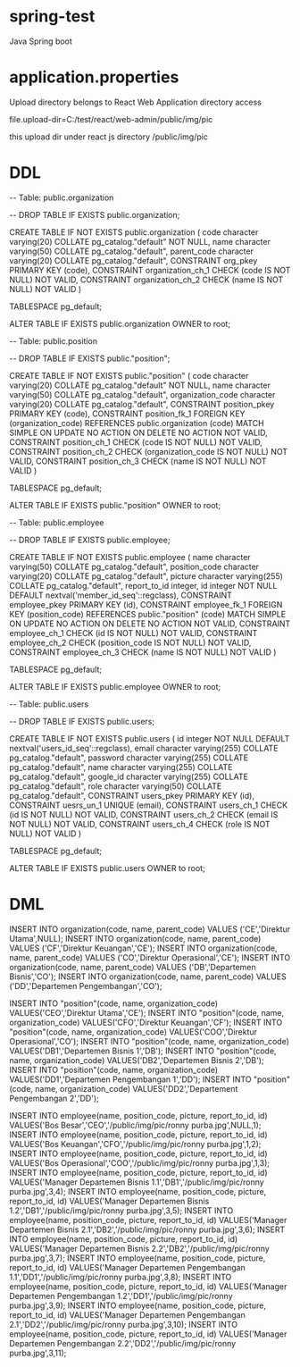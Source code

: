 # spring-test
 Java Spring boot

# application.properties

Upload directory belongs to React Web Application directory access

file.upload-dir=C:/test/react/web-admin/public/img/pic 

this upload dir under react js directory /public/img/pic

# DDL

-- Table: public.organization

-- DROP TABLE IF EXISTS public.organization;

CREATE TABLE IF NOT EXISTS public.organization
(
    code character varying(20) COLLATE pg_catalog."default" NOT NULL,
    name character varying(50) COLLATE pg_catalog."default",
    parent_code character varying(20) COLLATE pg_catalog."default",
    CONSTRAINT org_pkey PRIMARY KEY (code),
    CONSTRAINT organization_ch_1 CHECK (code IS NOT NULL) NOT VALID,
    CONSTRAINT organization_ch_2 CHECK (name IS NOT NULL) NOT VALID
)

TABLESPACE pg_default;

ALTER TABLE IF EXISTS public.organization
    OWNER to root;
	
-- Table: public.position

-- DROP TABLE IF EXISTS public."position";

CREATE TABLE IF NOT EXISTS public."position"
(
    code character varying(20) COLLATE pg_catalog."default" NOT NULL,
    name character varying(50) COLLATE pg_catalog."default",
    organization_code character varying(20) COLLATE pg_catalog."default",
    CONSTRAINT position_pkey PRIMARY KEY (code),
    CONSTRAINT position_fk_1 FOREIGN KEY (organization_code)
        REFERENCES public.organization (code) MATCH SIMPLE
        ON UPDATE NO ACTION
        ON DELETE NO ACTION
        NOT VALID,
    CONSTRAINT position_ch_1 CHECK (code IS NOT NULL) NOT VALID,
    CONSTRAINT position_ch_2 CHECK (organization_code IS NOT NULL) NOT VALID,
    CONSTRAINT position_ch_3 CHECK (name IS NOT NULL) NOT VALID
)

TABLESPACE pg_default;

ALTER TABLE IF EXISTS public."position"
    OWNER to root;
	

-- Table: public.employee

-- DROP TABLE IF EXISTS public.employee;

CREATE TABLE IF NOT EXISTS public.employee
(
    name character varying(50) COLLATE pg_catalog."default",
    position_code character varying(20) COLLATE pg_catalog."default",
    picture character varying(255) COLLATE pg_catalog."default",
    report_to_id integer,
    id integer NOT NULL DEFAULT nextval('member_id_seq'::regclass),
    CONSTRAINT employee_pkey PRIMARY KEY (id),
    CONSTRAINT employee_fk_1 FOREIGN KEY (position_code)
        REFERENCES public."position" (code) MATCH SIMPLE
        ON UPDATE NO ACTION
        ON DELETE NO ACTION
        NOT VALID,
    CONSTRAINT employee_ch_1 CHECK (id IS NOT NULL) NOT VALID,
    CONSTRAINT employee_ch_2 CHECK (position_code IS NOT NULL) NOT VALID,
    CONSTRAINT employee_ch_3 CHECK (name IS NOT NULL) NOT VALID
)

TABLESPACE pg_default;

ALTER TABLE IF EXISTS public.employee
    OWNER to root;
	
-- Table: public.users

-- DROP TABLE IF EXISTS public.users;

CREATE TABLE IF NOT EXISTS public.users
(
    id integer NOT NULL DEFAULT nextval('users_id_seq'::regclass),
    email character varying(255) COLLATE pg_catalog."default",
    password character varying(255) COLLATE pg_catalog."default",
    name character varying(255) COLLATE pg_catalog."default",
    google_id character varying(255) COLLATE pg_catalog."default",
    role character varying(50) COLLATE pg_catalog."default",
    CONSTRAINT users_pkey PRIMARY KEY (id),
    CONSTRAINT uesrs_un_1 UNIQUE (email),
    CONSTRAINT users_ch_1 CHECK (id IS NOT NULL) NOT VALID,
    CONSTRAINT users_ch_2 CHECK (email IS NOT NULL) NOT VALID,
    CONSTRAINT users_ch_4 CHECK (role IS NOT NULL) NOT VALID
)

TABLESPACE pg_default;

ALTER TABLE IF EXISTS public.users
    OWNER to root;

# DML

INSERT INTO organization(code, name, parent_code) VALUES ('CE','Direktur Utama',NULL);
INSERT INTO organization(code, name, parent_code) VALUES ('CF','Direktur Keuangan','CE');
INSERT INTO organization(code, name, parent_code) VALUES ('CO','Direktur Operasional','CE');
INSERT INTO organization(code, name, parent_code) VALUES ('DB','Departemen Bisnis','CO');
INSERT INTO organization(code, name, parent_code) VALUES ('DD','Departemen Pengembangan','CO');

INSERT INTO "position"(code, name, organization_code) VALUES('CEO','Direktur Utama','CE');
INSERT INTO "position"(code, name, organization_code) VALUES('CFO','Direktur Keuangan','CF');
INSERT INTO "position"(code, name, organization_code) VALUES('COO','Direktur Operasional','CO');
INSERT INTO "position"(code, name, organization_code) VALUES('DB1','Departemen Bisnis 1','DB');
INSERT INTO "position"(code, name, organization_code) VALUES('DB2','Departemen Bisnis 2','DB');
INSERT INTO "position"(code, name, organization_code) VALUES('DD1','Departemen Pengembangan 1','DD');
INSERT INTO "position"(code, name, organization_code) VALUES('DD2','Departement Pengembangan 2','DD');

INSERT INTO employee(name, position_code, picture, report_to_id, id) VALUES('Bos Besar','CEO','/public/img/pic/ronny purba.jpg',NULL,1);
INSERT INTO employee(name, position_code, picture, report_to_id, id) VALUES('Bos Keuangan','CFO','/public/img/pic/ronny purba.jpg',1,2);
INSERT INTO employee(name, position_code, picture, report_to_id, id) VALUES('Bos Operasional','COO','/public/img/pic/ronny purba.jpg',1,3);
INSERT INTO employee(name, position_code, picture, report_to_id, id) VALUES('Manager Departemen Bisnis 1.1','DB1','/public/img/pic/ronny purba.jpg',3,4);
INSERT INTO employee(name, position_code, picture, report_to_id, id) VALUES('Manager Departemen Bisnis 1.2','DB1','/public/img/pic/ronny purba.jpg',3,5);
INSERT INTO employee(name, position_code, picture, report_to_id, id) VALUES('Manager Departemen Bisnis 2.1','DB2','/public/img/pic/ronny purba.jpg',3,6);
INSERT INTO employee(name, position_code, picture, report_to_id, id) VALUES('Manager Departemen Bisnis 2.2','DB2','/public/img/pic/ronny purba.jpg',3,7);
INSERT INTO employee(name, position_code, picture, report_to_id, id) VALUES('Manager Departemen Pengembangan 1.1','DD1','/public/img/pic/ronny purba.jpg',3,8);
INSERT INTO employee(name, position_code, picture, report_to_id, id) VALUES('Manager Departemen Pengembangan 1.2','DD1','/public/img/pic/ronny purba.jpg',3,9);
INSERT INTO employee(name, position_code, picture, report_to_id, id) VALUES('Manager Departemen Pengembangan 2.1','DD2','/public/img/pic/ronny purba.jpg',3,10);
INSERT INTO employee(name, position_code, picture, report_to_id, id) VALUES('Manager Departemen Pengembangan 2.2','DD2','/public/img/pic/ronny purba.jpg',3,11);
